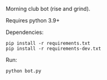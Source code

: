 Morning club bot (rise and grind).

Requires python 3.9+

Dependencies:
```
pip install -r requirements.txt
pip install -r requirements-dev.txt
```

Run:
```shell
python bot.py
```
